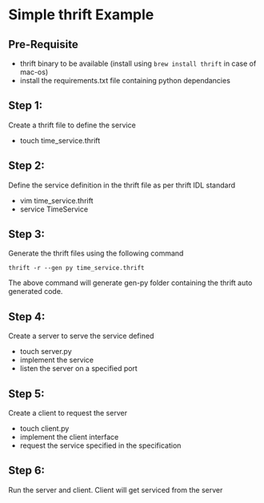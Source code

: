 # Simple thrift Example

## Pre-Requisite
- thrift binary to be available (install using ```brew install thrift``` in case of mac-os)
- install the requirements.txt file containing python dependancies

## Step 1:
Create a thrift file to define the service

- touch time_service.thrift

## Step 2:
Define the service definition in the thrift file as per thrift IDL standard

- vim time_service.thrift
- service TimeService

## Step 3:
Generate the thrift files using the following command

```
thrift -r --gen py time_service.thrift
```

The above command will generate gen-py folder containing the thrift auto generated code.

## Step 4:
Create a server to serve the service defined

- touch server.py
- implement the service
- listen the server on a specified port

## Step 5:
Create a client to request the server

- touch client.py
- implement the client interface
- request the service specified in the specification

## Step 6:
Run the server and client. Client will get serviced from the server